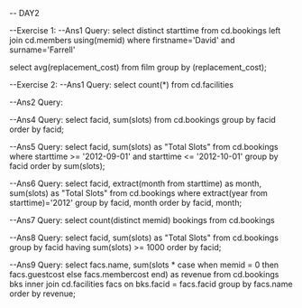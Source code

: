 -- DAY2

--Exercise 1:
--Ans1 Query:
select distinct starttime from cd.bookings left join cd.members using(memid) where firstname='David' and surname='Farrell'

select avg(replacement_cost) from film group by (replacement_cost);


--Exercise 2:
--Ans1 Query:
select count(*)  from cd.facilities

--Ans2 Query:


--Ans4 Query:
select facid, sum(slots)  from cd.bookings group by facid order by facid;

--Ans5 Query:
select facid, sum(slots) as "Total Slots"  from cd.bookings where starttime >= '2012-09-01' and starttime <= '2012-10-01' group by facid order by sum(slots);

--Ans6 Query:
select facid, extract(month from starttime) as month, sum(slots) as "Total Slots" from cd.bookings where extract(year from starttime)='2012'  group by facid, month order by facid, month;

--Ans7 Query:
select count(distinct memid) bookings from cd.bookings

--Ans8 Query:
select facid, sum(slots) as "Total Slots" from cd.bookings group by facid having sum(slots) >= 1000 order by facid;

--Ans9 Query:
select facs.name, sum(slots * case
                                  when memid = 0 then facs.guestcost
                                  else facs.membercost
    end) as revenue
from cd.bookings bks
         inner join cd.facilities facs
                    on bks.facid = facs.facid
group by facs.name
order by revenue;

